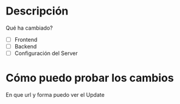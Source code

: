 # Descripción
Qué ha cambiado?

- [ ] Frontend
- [ ] Backend
- [ ] Configuración del Server

# Cómo puedo probar los cambios
En que url y forma puedo ver el Update
